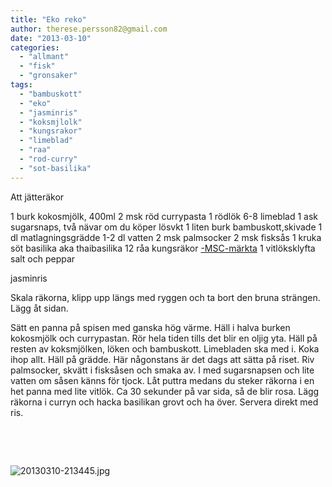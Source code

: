 ```yaml
---
title: "Eko reko"
author: therese.persson82@gmail.com
date: "2013-03-10"
categories: 
  - "allmant"
  - "fisk"
  - "gronsaker"
tags: 
  - "bambuskott"
  - "eko"
  - "jasminris"
  - "koksmjlolk"
  - "kungsrakor"
  - "limeblad"
  - "raa"
  - "rod-curry"
  - "sot-basilika"
---
```


Att jätteräkor

1 burk kokosmjölk, 400ml 2 msk röd currypasta 1 rödlök 6-8 limeblad 1 ask sugarsnaps, två nävar om du köper lösvkt 1 liten burk bambuskott,skivade 1 dl matlagningsgrädde 1-2 dl vatten 2 msk palmsocker 2 msk fisksås 1 kruka söt basilika aka thaibasilika 12 råa kungsräkor [\-MSC-märkta](https://www.msc.org/press/nyhetsarkiv/miljomarkt-jatteraka-gor-entre) 1 vitlöksklyfta salt och peppar

jasminris

Skala räkorna, klipp upp längs med ryggen och ta bort den bruna strängen. Lägg åt sidan.

Sätt en panna på spisen med ganska hög värme. Häll i halva burken kokosmjölk och currypastan. Rör hela tiden tills det blir en oljig yta. Häll på resten av koksmjölken, löken och bambuskott. Limebladen ska med i. Koka ihop allt. Häll på grädde. Här någonstans är det dags att sätta på riset. Riv palmsocker, skvätt i fisksåsen och smaka av. I med sugarsnapsen och lite vatten om såsen känns för tjock. Låt puttra medans du steker räkorna i en het panna med lite vitlök. Ca 30 sekunder på var sida, så de blir rosa. Lägg räkorna i curryn och hacka basilikan grovt och ha över. Servera direkt med ris.

 

 

![20130310-213445.jpg](/static/img/20130310-213445.jpg)